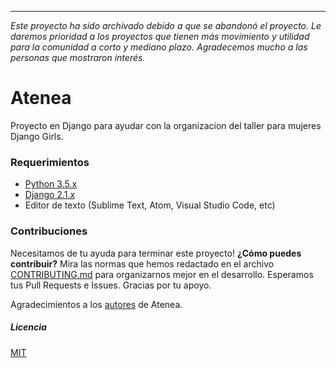 ------------
*Este proyecto ha sido archivado debido a que se abandonó el proyecto. Le daremos prioridad a los proyectos que tienen más movimiento y utilidad para la comunidad a corto y mediano plazo. Agradecemos mucho a las personas que mostraron interés.*


# Atenea

Proyecto en Django para ayudar con la organizacion del taller para mujeres Django Girls.

### Requerimientos

 * [Python 3.5.x](https://www.python.org/)
 * [Django 2.1.x](https://www.djangoproject.com/)
 * Editor de texto (Sublime Text, Atom, Visual Studio Code, etc)
 
### Contribuciones

Necesitamos de tu ayuda para terminar este proyecto! **¿Cómo puedes contribuir?** Mira las normas que hemos redactado en el archivo [CONTRIBUTING.md] para organizarnos mejor en el desarrollo. Esperamos tus Pull Requests e Issues. Gracias por tu apoyo.

Agradecimientos a los [autores](AUTHORS.md) de Atenea.

[CONTRIBUTING.md]: https://github.com/PyBAQ/atenea/blob/master/CONTRIBUTING.md

##### Licencia

[MIT](LICENSE)
